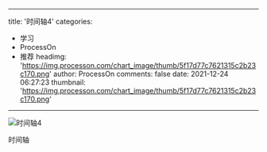 
---
title: '时间轴4'
categories: 
 - 学习
 - ProcessOn
 - 推荐
headimg: 'https://img.processon.com/chart_image/thumb/5f17d77c7621315c2b23c170.png'
author: ProcessOn
comments: false
date: 2021-12-24 06:27:23
thumbnail: 'https://img.processon.com/chart_image/thumb/5f17d77c7621315c2b23c170.png'
---

<div>   
<img class="thumb" alt="时间轴4" src="https://img.processon.com/chart_image/thumb/5f17d77c7621315c2b23c170.png" referrerpolicy="no-referrer">
<p>时间轴</p>  
</div>
            